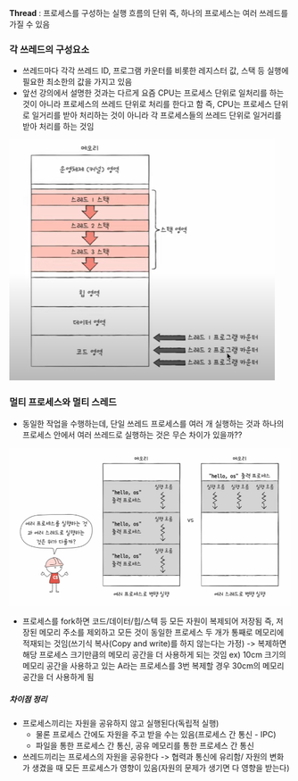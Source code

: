 **Thread** : 프로세스를 구성하는 실행 흐름의 단위 즉, 하나의 프로세스는 여러 쓰레드를 가질 수 있음

### 각 쓰레드의 구성요소
- 쓰레드마다 각각 쓰레드 ID, 프로그램 카운터를 비롯한 레지스터 값, 스택 등 실행에 필요한 최소한의 값을 가지고 있음
- 앞선 강의에서 설명한 것과는 다르게 요즘 CPU는 프로세스 단위로 일처리를 하는 것이 아니라 프로세스의 쓰레드 단위로 처리를 한다고 함 즉, CPU는 프로세스 단위로 일거리를 받아 처리하는 것이 아니라 각 프로세스들의 쓰레드 단위로 일거리를 받아 처리를 하는 것임

![](../../README_resources/Pasted%20image%2020240324173905.png)

### 멀티 프로세스와 멀티 스레드
- 동일한 작업을 수행하는데, 단일 쓰레드 프로세스를 여러 개 실행하는 것과 하나의 프로세스 안에서 여러 쓰레드로 실행하는 것은 무슨 차이가 있을까??

![](../../README_resources/Pasted%20image%2020240324173945.png)

- 프로세스를 fork하면 코드/데이터/힙/스텍 등 모든 자원이 복제되어 저장됨 즉, 저장된 메모리 주소를 제외하고 모든 것이 동일한 프로세스 두 개가 통째로 메모리에 적재되는 것임(쓰기식 복사(Copy and write)를 하지 않는다는 가정)
-> 복제하면 해당 프로세스 크기만큼의 메모리 공간을 더 사용하게 되는 것임
ex) 10cm 크기의 메모리 공간을 사용하고 있는 A라는 프로세스를 3번 복제할 경우 30cm의 메모리 공간을 더 사용하게 됨
##### 차이점 정리
- 프로세스끼리는 자원을 공유하지 않고 실행된다(독립적 실행)
	- 물론 프로세스 간에도 자원을 주고 받을 수는 있음(프로세스 간 통신 - IPC)
	- 파일을 통한 프로세스 간 통신, 공유 메모리를 통한 프로세스 간 통신
- 쓰레드끼리는 프로세스의 자원을 공유한다 -> 협력과 통신에 유리함/ 자원의 변화가 생겼을 때 모든 프로세스가 영향이 있음(자원의 문제가 생기면 다 영향을 받는다)



